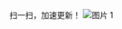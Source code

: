 扫一扫，加速更新！
![图片 1](https://github.com/YueChan/Live/assets/10445218/e731bbc8-ebf4-4893-96a0-32cc7a7e276f)
